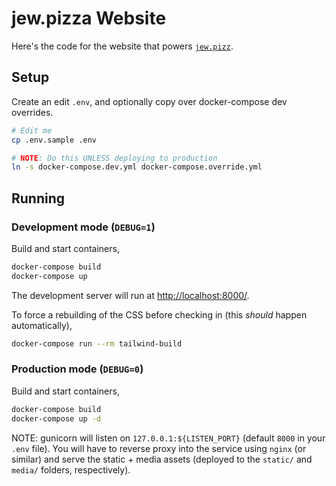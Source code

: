 # jew.pizza Website

Here's the code for the website that powers [`jew.pizz`](https://jew.pizza).

## Setup

Create an edit `.env`, and optionally copy over docker-compose dev overrides.

```bash
# Edit me
cp .env.sample .env

# NOTE: Do this UNLESS deploying to production
ln -s docker-compose.dev.yml docker-compose.override.yml
```

## Running

### Development mode (`DEBUG=1`)

Build and start containers,

```bash
docker-compose build
docker-compose up
```

The development server will run at <http://localhost:8000/>.

To force a rebuilding of the CSS before checking in (this _should_ happen automatically),

```bash
docker-compose run --rm tailwind-build
```

### Production mode (`DEBUG=0`)

Build and start containers,

```bash
docker-compose build
docker-compose up -d
```

NOTE: gunicorn will listen on `127.0.0.1:${LISTEN_PORT}` (default `8000` in your `.env` file).
You will have to reverse proxy into the service using `nginx` (or similar) and serve the
static + media assets (deployed to the `static/` and `media/` folders, respectively).
